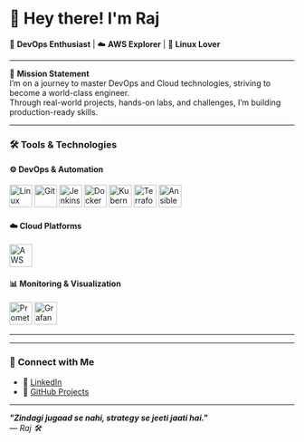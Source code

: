 # 👋 Hey there! I'm Raj

🚀 **DevOps Enthusiast** | ☁️ **AWS Explorer** | 🐧 **Linux Lover**

---

🎯 **Mission Statement**  
I’m on a journey to master DevOps and Cloud technologies, striving to become a world-class engineer.  
Through real-world projects, hands-on labs, and challenges, I’m building production-ready skills.

---

### 🛠️ **Tools & Technologies**

#### ⚙️ **DevOps & Automation**
<p>
    <img src="https://cdn.jsdelivr.net/gh/devicons/devicon/icons/linux/linux-original.svg" alt="Linux" width="40" title="Linux"/>
    <img src="https://cdn.jsdelivr.net/gh/devicons/devicon/icons/git/git-original.svg" alt="Git" width="40" title="Git"/>
    <img src="https://www.vectorlogo.zone/logos/jenkins/jenkins-icon.svg" alt="Jenkins" width="40" title="Jenkins"/>
    <img src="https://cdn.jsdelivr.net/gh/devicons/devicon/icons/docker/docker-original.svg" alt="Docker" width="40" title="Docker"/>
    <img src="https://cdn.jsdelivr.net/gh/devicons/devicon/icons/kubernetes/kubernetes-plain.svg" alt="Kubernetes" width="40" title="Kubernetes"/>
    <img src="https://www.vectorlogo.zone/logos/terraformio/terraformio-icon.svg" alt="Terraform" width="40" title="Terraform"/>
    <img src="https://cdn.jsdelivr.net/gh/devicons/devicon/icons/ansible/ansible-original.svg" alt="Ansible" width="40" title="Ansible"/>
</p>

#### ☁️ **Cloud Platforms**
<p>
    <p>
        <img src="https://www.vectorlogo.zone/logos/amazon_aws/amazon_aws-icon.svg" alt="AWS" width="40" title="Amazon Web Services"/>
    </p>
</p>

#### 📊 **Monitoring & Visualization**
<p>
    <img src="https://www.vectorlogo.zone/logos/prometheusio/prometheusio-icon.svg" alt="Prometheus" width="40" title="Prometheus"/>
    <img src="https://www.vectorlogo.zone/logos/grafana/grafana-icon.svg" alt="Grafana" width="40" title="Grafana"/>
</p>

---


---

### 🔗 **Connect with Me**

- 💼 [LinkedIn](https://www.linkedin.com/in/raj-singh-a45236309/)  
- 📂 [GitHub Projects](https://github.com/WhereareyouRAJ)

---

**_"Zindagi jugaad se nahi, strategy se jeeti jaati hai."_**  
_— Raj 🛠️_
